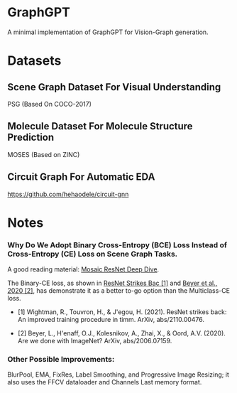 # GraphGPT
A minimal implementation of GraphGPT for Vision-Graph generation.

# Datasets

## Scene Graph Dataset For Visual Understanding
PSG (Based On COCO-2017)

## Molecule Dataset For Molecule Structure Prediction
MOSES (Based on ZINC)

## Circuit Graph For Automatic EDA
https://github.com/hehaodele/circuit-gnn


# Notes

### Why Do We Adopt **Binary Cross-Entropy (BCE)** Loss Instead of **Cross-Entropy (CE)** Loss on Scene Graph Tasks.

A good reading material: [Mosaic ResNet Deep Dive](https://www.mosaicml.com/blog/mosaic-resnet-deep-dive).

The Binary-CE loss, as shown in [ResNet Strikes Bac [1]](https://arxiv.org/abs/2110.00476) and [Beyer et al., 2020 [2]](https://arxiv.org/abs/2006.07159), has demonstrate it as a better to-go option than the Multiclass-CE loss.

- [1] Wightman, R., Touvron, H., & J'egou, H. (2021). ResNet strikes back: An improved training procedure in timm. ArXiv, abs/2110.00476.

- [2] Beyer, L., H'enaff, O.J., Kolesnikov, A., Zhai, X., & Oord, A.V. (2020). Are we done with ImageNet? ArXiv, abs/2006.07159.

### Other Possible Improvements:

BlurPool, EMA, FixRes, Label Smoothing, and Progressive Image Resizing; it also uses the FFCV dataloader and Channels Last memory format.
